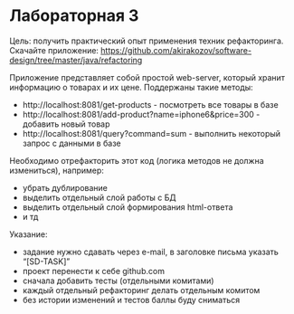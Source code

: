 # Лабораторная 3
Цель: получить практический опыт применения техник рефакторинга.
Скачайте приложение: https://github.com/akirakozov/software-design/tree/master/java/refactoring

Приложение представляет собой простой web-server, который хранит информацию о товарах и
их цене. Поддержаны такие методы:
- http://localhost:8081/get-products - посмотреть все товары в базе
- http://localhost:8081/add-product?name=iphone6&price=300 - добавить новый товар
- http://localhost:8081/query?command=sum - выполнить некоторый запрос с данными в
базе

Необходимо отрефакторить этот код (логика методов не должна измениться),
например:
- убрать дублирование
- выделить отдельный слой работы с БД
- выделить отдельный слой формирования html-ответа
- и тд

Указание:
- задание нужно сдавать через e-mail, в заголовке письма указать “[SD-TASK]”
- проект перенести к себе github.com
- сначала добавить тесты (отдельными комитами)
- каждый отдельный рефакторинг делать отдельным комитом
- без истории изменений и тестов баллы буду сниматься
